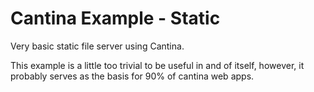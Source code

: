 Cantina Example - Static
========================

Very basic static file server using Cantina.

This example is a little too trivial to be useful in and of itself, however, it
probably serves as the basis for 90% of cantina web apps.